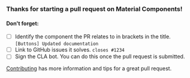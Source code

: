 ### Thanks for starting a pull request on Material Components!

#### Don't forget:

- [ ] Identify the component the PR relates to in brackets in the title.
  `[Buttons] Updated documentation`
- [ ] Link to GitHub issues it solves. `closes #1234`
- [ ] Sign the CLA bot. You can do this once the pull request is submitted.

[Contributing](https://github.com/material-components/material-components/blob/develop/CONTRIBUTING.md#pull-requests)
has more information and tips for a great pull request.
